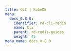```yaml
---
title: CLI | KubeDB
menu:
  docs_0.8.0:
    identifier: rd-cli-redis
    name: Cli
    parent: rd-redis-guides
    weight: 45
menu_name: docs_0.8.0
---
```

